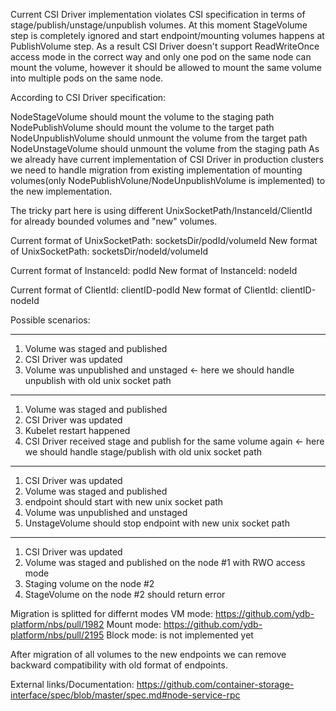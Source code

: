 Current CSI Driver implementation violates CSI specification in terms of stage/publish/unstage/unpublish volumes.
At this moment StageVolume step is completely ignored and start endpoint/mounting volumes happens at PublishVolume step.
As a result CSI Driver doesn't support ReadWriteOnce access mode in the correct way and only one pod on the same node can mount the volume,
however it should be allowed to mount the same volume into multiple pods on the same node.

According to CSI Driver specification:

NodeStageVolume should mount the volume to the staging path
NodePublishVolume should mount the volume to the target path
NodeUnpublishVolume should unmount the volume from the target path
NodeUnstageVolume should unmount the volume from the staging path
As we already have current implementation of CSI Driver in production clusters we need to handle migration
from existing implementation of mounting volumes(only NodePublishVolune/NodeUnpublishVolume is implemented)
to the new implementation.

The tricky part here is using different UnixSocketPath/InstanceId/ClientId
for already bounded volumes and "new" volumes.

Current format of UnixSocketPath: socketsDir/podId/volumeId
New format of UnixSocketPath: socketsDir/nodeId/volumeId

Current format of InstanceId: podId
New format of InstanceId: nodeId

Current format of ClientId: clientID-podId
New format of ClientId: clientID-nodeId

Possible scenarios:

--------
1. Volume was staged and published
2. CSI Driver was updated
3. Volume was unpublished and unstaged <- here we should handle unpublish with old unix socket path
--------
1. Volume was staged and published
2. CSI Driver was updated
3. Kubelet restart happened
4. CSI Driver received stage and publish for the same volume again <- here we should handle stage/publish with old unix socket path
--------
1. CSI Driver was updated
2. Volume was staged and published
3. endpoint should start with new unix socket path
4. Volume was unpublished and unstaged
5. UnstageVolume should stop endpoint with new unix socket path
--------
1. CSI Driver was updated
2. Volume was staged and published on the node #1 with RWO access mode
3. Staging volume on the node #2
4. StageVolume on the node #2 should return error


Migration is splitted for differnt modes
VM mode: https://github.com/ydb-platform/nbs/pull/1982
Mount mode: https://github.com/ydb-platform/nbs/pull/2195
Block mode: is not implemented yet

After migration of all volumes to the new endpoints we can remove backward compatibility
with old format of endpoints.

External links/Documentation:
https://github.com/container-storage-interface/spec/blob/master/spec.md#node-service-rpc